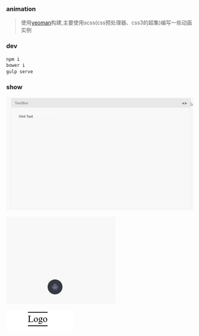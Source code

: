 ### animation

> 使用[yeoman](yeoman.io)构建,主要使用scss(css预处理器、css3的超集)编写一些动画实例

### dev

```bash
npm i
bower i
gulp serve
```

### show

![](screenshots/material.gif)

![](screenshots/huxiu.gif)

![](screenshots/logo.gif)



